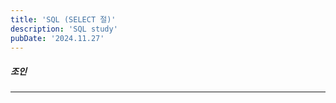 ```yaml
---
title: 'SQL (SELECT 절)'
description: 'SQL study'
pubDate: '2024.11.27'
---
```


##### 조인

---

<style>
  h1 {
      font-size: 1.8em;
      margin-bottom: 20px;
      }
</style>

<script src="https://utteranc.es/client.js"
        repo="tjsgh1217/tjsgh1217.github.io"
        issue-term="pathname"
        theme="github-light"
        crossorigin="anonymous"
        async>
</script>
